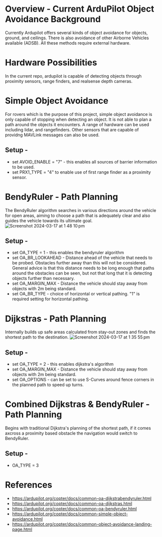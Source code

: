 # Overview - Current ArduPilot Object Avoidance Background

Currently Ardupilot offers several kinds of object avoidance for objects, ground, and ceilings. There is also avoidance of other Airborne Vehicles available (ADSB). All these methods require external hardware.

# Hardware Possibilities

In the current repo, ardupilot is capable of detecting objects through proximity sensors, range finders, and realsense depth cameras. 

# Simple Object Avoidance

For rovers which is the purpose of this project, simple object avoidance is only capable of stopping when detecting an object. It is not able to plan a path around the objects it encounters. A range of hardware can be used including lidar, and rangefinders.
Other sensors that are capable of providng MAVLink messages can also be used.

## Setup - 
* set AVOID_ENABLE = "7" - this enables all sources of barrier information to be used.
* set PRX1_TYPE = "4" to enable use of first range finder as a proximity sensor.


# BendyRuler - Path Planning
The BendyRuler algorithm searches in various directions around the vehicle for open areas, aiming to choose a path that is adequately clear and also guides the vehicle towards its ultimate goal.
![Screenshot 2024-03-17 at 1 48 10 pm](https://github.com/altmattr/2024-honours/assets/91449994/2cf3bf97-3f50-4dfd-b5a9-96a378d84cb6)



## Setup - 
* set OA_TYPE = 1 - this enables the bendyruler algorithm
* set OA_BR_LOOKAHEAD - Distance ahead of the vehicle that needs to be probed. Obstacles further away than this will not be considered. General advice is that this distance needs to be long enough that paths around the obstacles can be seen, but not that long that it is detecting objects further than necessary.
* set OA_MARGIN_MAX - Distance the vehicle should stay away from objects with 2m being standard.
* set OA_BR_TYPE - choice of horizontal or vertical pathing. "1" is required setting for horizontal pathing. 

# Dijkstras - Path Planning

Internally builds up safe areas calculated from stay-out zones and finds the shortest path to the destination.
![Screenshot 2024-03-17 at 1 35 55 pm](https://github.com/altmattr/2024-honours/assets/91449994/1dbc4089-d619-4ad0-b933-4cb258f63053)

## Setup - 
* set OA_TYPE = 2 - this enables dijkstra's algorithm
* set OA_MARGIN_MAX - Distance the vehicle should stay away from objects with 2m being standard.
* set OA_OPTIONS - can be set to use S-Curves around fence corners in the planned path to speed up turns.

# Combined Dijkstras & BendyRuler - Path Planning

Begins with traditional Dijkstra's planning of the shortest path, if it comes axcross a proximity based obstacle the navigation would switch to BendyRuler.

## Setup - 
* OA_TYPE = 3

# References
* https://ardupilot.org/copter/docs/common-oa-dijkstrabendyruler.html
* https://ardupilot.org/copter/docs/common-oa-dijkstras.html
* https://ardupilot.org/copter/docs/common-oa-bendyruler.html
* https://ardupilot.org/copter/docs/common-simple-object-avoidance.html
* https://ardupilot.org/copter/docs/common-object-avoidance-landing-page.html
